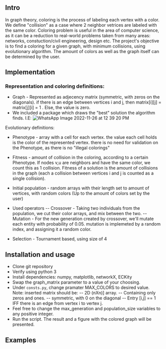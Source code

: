 # 

## Intro

In graph theory, coloring is the process of labeling each vertex with a color.
We define "collision" as a case where 2 neighbor vetrices are labeled with the same color.
Coloring problem is useful in the area of computer science, as it can be a reduction to real-world problems taken from many areas: networks, constuction/civil engineering, design etc.
The project's objective is to find a coloring for a given graph, with minimum collisions, using evolutionary algorithm.
The amount of colors as well as the graph itself can be determined by the user.

## Implementation
### Representation and coloring definitions:
- Graph - Represented as adjecency matrix (symmetric, with zeros on the diagonals). if there is an edge between vertices i and j, then matrix[i][j] = matrix[j][i] = 1 . Else, the value is zero.
- We included a package which draws the "best" solution the algorithm finds. I.E: ![WhatsApp Image 2022-11-26 at 12 39 20 PM](https://user-images.githubusercontent.com/63665467/204087891-a34e5d22-43f6-4024-8e96-39b82739212d.jpeg)


Evolutionary definitions:
- Phenotype - array with a cell for each vertex. the value each cell holds is the color of the represented vertex.
there is no need for validation on the Phenotype, as there is no "illegal colorings"
- Fitness - amount of collision in the coloring, according to a certain Phenotype.
If nodes v,u are neighbors and have the same color, we count this as 1 collision. Fitness of a solution is the amount of collisions in the graph (each a collision between vertices i and j is counted as a single collision).
- Initial population - random arrays with their length set to amount of vertices, with random colors (Up to the amount of colors set by the user)

- Used operators
-- Crossover - Taking two individuals from the population, we cut their color arrays, and mix between the two.
-- Mutation - For the new generation created by crossover, we'll mutate each entity with probability of 0.05. mutation is implemeted by a random index, and assigning it a random color.
- Selection - Tournament based, using size of 4

## Installation and usage

- Clone git repository
- Verify using python 3
- Install dependencies: numpy, matplotlib, networkX, ECKity
- Swap the graph_matrix parameter to a value of your choosing.
- Under `consts.py`, change pramater MAX_COLORS to desired value.
Note: inserted matrix should be:
-- 2D (nXn)] array.
-- Containing only zeros and ones.
-- symmetric, with 0 on the diagonal
-- Entry [i,j] == 1 IFF there is an edge from vertex i to vertex j.
- Feel free to change the max_generation and population_size variables to any positive integer.
- Run the script. The result and a figure with the colored graph will be presented.

## Examples
